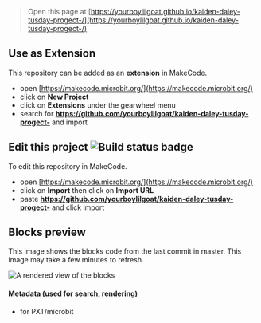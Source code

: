 
> Open this page at [https://yourboylilgoat.github.io/kaiden-daley-tusday-progect-/](https://yourboylilgoat.github.io/kaiden-daley-tusday-progect-/)

## Use as Extension

This repository can be added as an **extension** in MakeCode.

* open [https://makecode.microbit.org/](https://makecode.microbit.org/)
* click on **New Project**
* click on **Extensions** under the gearwheel menu
* search for **https://github.com/yourboylilgoat/kaiden-daley-tusday-progect-** and import

## Edit this project ![Build status badge](https://github.com/yourboylilgoat/kaiden-daley-tusday-progect-/workflows/MakeCode/badge.svg)

To edit this repository in MakeCode.

* open [https://makecode.microbit.org/](https://makecode.microbit.org/)
* click on **Import** then click on **Import URL**
* paste **https://github.com/yourboylilgoat/kaiden-daley-tusday-progect-** and click import

## Blocks preview

This image shows the blocks code from the last commit in master.
This image may take a few minutes to refresh.

![A rendered view of the blocks](https://github.com/yourboylilgoat/kaiden-daley-tusday-progect-/raw/master/.github/makecode/blocks.png)

#### Metadata (used for search, rendering)

* for PXT/microbit
<script src="https://makecode.com/gh-pages-embed.js"></script><script>makeCodeRender("{{ site.makecode.home_url }}", "{{ site.github.owner_name }}/{{ site.github.repository_name }}");</script>
